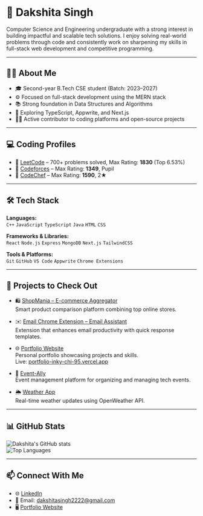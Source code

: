 # 👋 Dakshita Singh

Computer Science and Engineering undergraduate with a strong interest in building impactful and scalable tech solutions. I enjoy solving real-world problems through code and consistently work on sharpening my skills in full-stack web development and competitive programming.

---

## 🧑‍💼 About Me

- 🎓 Second-year B.Tech CSE student (Batch: 2023–2027)
- ⚙️ Focused on full-stack development using the MERN stack
- 📚 Strong foundation in Data Structures and Algorithms
- 🧪 Exploring TypeScript, Appwrite, and Next.js
- 👨‍💻 Active contributor to coding platforms and open-source projects

---

## 💻 Coding Profiles

- 🔗 [LeetCode](https://leetcode.com/u/Dakshita_Singh/) – 700+ problems solved, Max Rating: **1830** (Top 6.53%)
- 🔗 [Codeforces](https://codeforces.com/profile/Dakshita_Singh) – Max Rating: **1349**, Pupil
- 🔗 [CodeChef](https://www.codechef.com/users/dakshitasingh) – Max Rating: **1590**, 2★

---

## 🛠️ Tech Stack

**Languages:**  
`C++` `JavaScript` `TypeScript` `Java` `HTML` `CSS`  

**Frameworks & Libraries:**  
`React` `Node.js` `Express` `MongoDB` `Next.js` `TailwindCSS`  

**Tools & Platforms:**  
`Git` `GitHub` `VS Code` `Appwrite` `Chrome Extensions`

---

## 📂 Projects to Check Out

- 🛍️ [ShopMania – E-commerce Aggregator](https://github.com/DakshitaSingh/TheShopMania)  
  Smart product comparison platform combining top online stores.

- ✉️ [Email Chrome Extension – Email Assistant](https://github.com/DakshitaSingh/EmailAssistant)  
  Extension that enhances email productivity with quick response templates.

- 🌐 [Portfolio Website](https://github.com/DakshitaSingh/Portfolio)  
  Personal portfolio showcasing projects and skills.  
  Live: [portfolio-inky-chi-95.vercel.app](https://portfolio-inky-chi-95.vercel.app)

- 📅 [Event-Ally](https://github.com/DakshitaSingh/event-ally)  
  Event management platform for organizing and managing tech events.

- 🌦️ [Weather App](https://github.com/DakshitaSingh/weather-app)  
  Real-time weather updates using OpenWeather API.

---

## 📊 GitHub Stats

![Dakshita's GitHub stats](https://github-readme-stats.vercel.app/api?username=DakshitaSingh&show_icons=false&theme=default&hide_border=true&include_all_commits=true)  
![Top Languages](https://github-readme-stats.vercel.app/api/top-langs/?username=DakshitaSingh&layout=compact&hide_border=true)

---

## 📫 Connect With Me

- 🌐 [LinkedIn](https://www.linkedin.com/in/dakshita-singh-784557281/)
- 📧 Email: dakshitasingh2222@gmail.com
- 🖥️ [Portfolio Website](https://portfolio-inky-chi-95.vercel.app)
